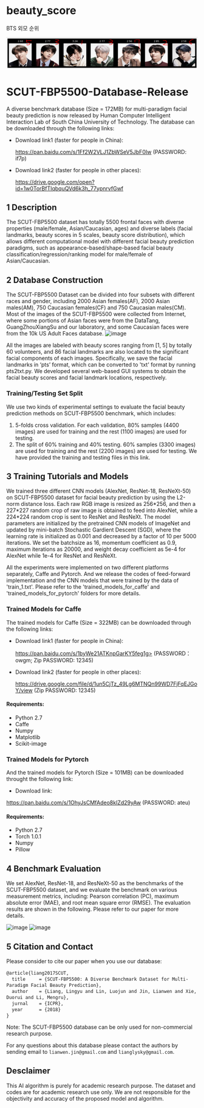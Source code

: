 # beauty_score
BTS 외모 순위

![result](result.png)

# SCUT-FBP5500-Database-Release

A diverse benchmark database (Size = 172MB) for multi-paradigm facial beauty prediction is now released by Human Computer Intelligent Interaction Lab of South China University of Technology. The database can be downloaded through the following links: 
* Download link1 (faster for people in China): 

  https://pan.baidu.com/s/1Ff2W2VLJ1ZbWSeV5JbF0Iw  (PASSWORD: if7p) 
* Download link2 (faster for people in other places): 

  https://drive.google.com/open?id=1w0TorBfTIqbquQVd6k3h_77ypnrvfGwf

## 1 Description

The SCUT-FBP5500 dataset has totally 5500 frontal faces with diverse properties
(male/female, Asian/Caucasian, ages) and diverse labels (facial landmarks, beauty scores in 5 scales, beauty score distribution), which allows different computational model with different facial beauty prediction paradigms, such as appearance-based/shape-based facial beauty classification/regression/ranking model for male/female of Asian/Caucasian. 

## 2 Database Construction

The SCUT-FBP5500 Dataset can be divided into four subsets with different races and gender, including 2000 Asian females(AF), 2000 Asian males(AM), 750 Caucasian females(CF) and 750 Caucasian males(CM). Most of the images of the SCUT-FBP5500 were collected from Internet, where some portions of Asian faces were from the DataTang, GuangZhouXiangSu and our laboratory, and some Caucasian faces were from the 10k US Adult Faces database.
![image](https://github.com/HCIILAB/SCUT-FBP5500-Database-Release/blob/master/SCUT-FBP5500.jpg)

All the images are labeled with beauty scores ranging from [1, 5] by totally 60 volunteers, and 86 facial landmarks are also  located to the significant facial components of each images. Specifically, we save the facial landmarks in ‘pts’ format, which can be converted to 'txt' format by running pts2txt.py. We developed several web-based GUI systems to obtain the facial beauty scores and facial landmark locations, respectively. 

### Training/Testing Set Split

We use two kinds of experimental settings to evaluate the facial beauty prediction methods on SCUT-FBP5500 benchmark, which includes: 

1) 5-folds cross validation. For each validation, 80% samples (4400 images) are used for training and the rest (1100 images) are used for testing.
2) The split of 60% training and 40% testing. 60% samples (3300 images) are used for training and the rest (2200 images) are used for testing.
We have provided the training and testing files in this link.  

## 3 Training Tutorials and Models

We trained three different CNN models (AlexNet, ResNet-18, ResNeXt-50) on SCUT-FBP5500 dataset for facial beauty prediction by using the L2-norm distance loss. Each raw RGB image is resized as 256\*256, and then a 227\*227 random crop of raw image is obtained to feed into AlexNet, while a 224\*224 random crop is sent to ResNet and ResNeXt. The model parameters are initialized by the pretrained CNN models of ImageNet and updated by mini-batch Stochastic Gardient Descent (SGD), where the learning rate is initialized as 0.001 and decreased by a factor of 10 per 5000 iterations. We set the batchsize as 16, momentum coefficient as 0.9, maximum iterations as 20000, and weight decay coefficient as 5e-4 for AlexNet while 1e-4 for ResNet and ResNeXt.

All the experiments were implemented on two different platforms separately, Caffe and Pytorch. And we release the codes of feed-forward implementation and the CNN models that were trained by the data of 'train_1.txt'. Please refer to the 'trained_models_for_caffe' and 'trained_models_for_pytorch' folders for more details. 
### Trained Models for Caffe
The trained models for Caffe (Size = 322MB) can be downloaded through the following links: 
* Download link1 (faster for people in China): 

  https://pan.baidu.com/s/1byWe21ATKnpGarKY5feg1g> (PASSWORD：owgm; Zip PASSWORD: 12345)
* Download link2 (faster for people in other places): 

  https://drive.google.com/file/d/1un5CjTz_49Lg6MTNQn99WD7FjFqEJGoY/view (Zip PASSWORD: 12345)
#### Requirements:
* Python 2.7
* Caffe
* Numpy
* Matplotlib
* Scikit-image

### Trained Models for Pytorch
And the trained models for Pytorch (Size = 101MB) can be downloaded throught the following link:
* Download link: 

https://pan.baidu.com/s/1OhyJsCMfAdeo8kIZd29yAw (PASSWORD: ateu)
#### Requirements:
* Python 2.7
* Torch 1.0.1
* Numpy
* Pillow

## 4 Benchmark Evaluation

We set AlexNet, ResNet-18, and ResNeXt-50 as the benchmarks of the SCUT-FBP5500 dataset, and we evaluate the benchmark on various measurement metrics, including: Pearson correlation (PC), maximum absolute error (MAE), and root mean square error (RMSE). The evaluation results are shown in the following. Please refer to our paper for more details. 

![image](https://github.com/HCIILAB/SCUT-FBP5500-Database-Release/blob/master/Results%20of%205-folds%20cross%20validations.png)
![image](https://github.com/HCIILAB/SCUT-FBP5500-Database-Release/blob/master/Results%20of%20the%20split%20of%2060%25%20training%20and%2040%25%20testing.png) 


## 5 Citation and Contact

Please consider to cite our paper when you use our database:
```
@article{liang2017SCUT,
  title     = {SCUT-FBP5500: A Diverse Benchmark Dataset for Multi-Paradigm Facial Beauty Prediction},
  author    = {Liang, Lingyu and Lin, Luojun and Jin, Lianwen and Xie, Duorui and Li, Mengru},
  jurnal    = {ICPR},
  year      = {2018}
}
```

Note: The SCUT-FBP5500 database can be only used for non-commercial research purpose. 

For any questions about this database please contact the authors by sending email to `lianwen.jin@gmail.com` and `lianglysky@gmail.com`.


##  Desclaimer

This AI algorithm is purely for academic research purpose. The dataset and codes are for academic research use only. We are not responsible for the objectivity and accuracy of the proposed model and algorithm.
